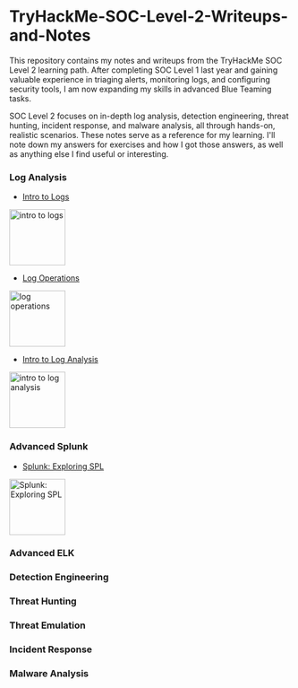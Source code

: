 # TryHackMe-SOC-Level-2-Writeups-and-Notes
This repository contains my notes and writeups from the TryHackMe SOC Level 2 learning path. After completing SOC Level 1 last year and gaining valuable experience in triaging alerts, monitoring logs, and configuring security tools, I am now expanding my skills in advanced Blue Teaming tasks.

SOC Level 2 focuses on in-depth log analysis, detection engineering, threat hunting, incident response, and malware analysis, all through hands-on, realistic scenarios. These notes serve as a reference for my learning. I'll note down my answers for exercises and how I got those answers, as well as anything else I find useful or interesting. 

### Log Analysis
- [Intro to Logs](https://github.com/Josh-Rap/TryHackMe-SOC-Level-2-Writeups-and-Notes/blob/main/0%20Log%20Analysis/0.Intro_to_Logs.md)
<img src="https://tryhackme-images.s3.amazonaws.com/room-icons/19b19a4e55a402acb3161cd43f520381.png" alt="intro to logs" width="100"/>

- [Log Operations](https://github.com/Josh-Rap/TryHackMe-SOC-Level-2-Writeups-and-Notes/blob/main/0%20Log%20Analysis/1.Log_Operations.md) 
<img src="https://tryhackme-images.s3.amazonaws.com/room-icons/8e844d45ba39c31fd95802a149d9c070.svg" alt="log operations" width="100"/>

- [Intro to Log Analysis](https://github.com/Josh-Rap/TryHackMe-SOC-Level-2-Writeups-and-Notes/blob/main/0%20Log%20Analysis/2.Intro_to_Log_Analysis.md)
<img src="https://tryhackme-images.s3.amazonaws.com/room-icons/2e995cb333fb7c9fabeafe718927704e.svg" alt="intro to log analysis" width="100"/>

### Advanced Splunk
- [Splunk: Exploring SPL](https://github.com/Josh-Rap/TryHackMe-SOC-Level-2-Writeups-and-Notes/blob/main/1%20Advanced%20Splunk/0.Splunk_Exploring_SPL.md)
<img src="https://tryhackme-images.s3.amazonaws.com/room-icons/10276e702a014f44aad22f1302b6c309.png" alt="Splunk: Exploring SPL" width="100"/>

### Advanced ELK
### Detection Engineering
### Threat Hunting
### Threat Emulation
### Incident Response
### Malware Analysis